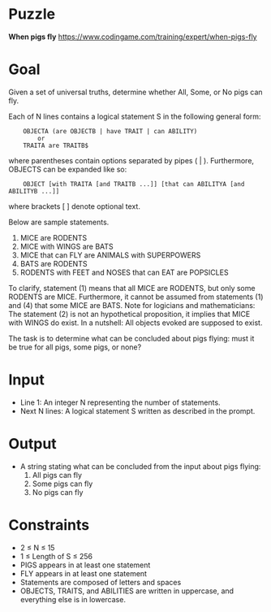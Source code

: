 # Puzzle
**When pigs fly** https://www.codingame.com/training/expert/when-pigs-fly

# Goal
Given a set of universal truths, determine whether All, Some, or No pigs can fly.

Each of N lines contains a logical statement S in the following general form:
```
    OBJECTA (are OBJECTB | have TRAIT | can ABILITY)
        or
    TRAITA are TRAITB$
```
where parentheses contain options separated by pipes ( | ). Furthermore, OBJECTS can be expanded like so:
```
    OBJECT [with TRAITA [and TRAITB ...]] [that can ABILITYA [and ABILITYB ...]]
```
where brackets [ ] denote optional text.

Below are sample statements.
1) MICE are RODENTS
2) MICE with WINGS are BATS
3) MICE that can FLY are ANIMALS with SUPERPOWERS
4) BATS are RODENTS
5) RODENTS with FEET and NOSES that can EAT are POPSICLES

To clarify, statement (1) means that all MICE are RODENTS, but only some RODENTS are MICE. Furthermore, it cannot be assumed from statements (1) and (4) that some MICE are BATS.
Note for logicians and mathematicians: The statement (2) is not an hypothetical proposition, it implies that MICE with WINGS do exist. In a nutshell: All objects evoked are supposed to exist.

The task is to determine what can be concluded about pigs flying: must it be true for all pigs, some pigs, or none?

# Input
* Line 1: An integer N representing the number of statements.
* Next N lines: A logical statement S written as described in the prompt.

# Output
* A string stating what can be concluded from the input about pigs flying:
  1) All pigs can fly
  2) Some pigs can fly
  3) No pigs can fly

# Constraints
* 2 ≤ N ≤ 15
* 1 ≤ Length of S ≤ 256
* PIGS appears in at least one statement
* FLY appears in at least one statement
* Statements are composed of letters and spaces
* OBJECTS, TRAITS, and ABILITIES are written in uppercase, and everything else is in lowercase.
